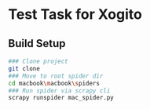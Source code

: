 # Test Task for Xogito

##  Build Setup
```bash
### Clone project
git clone 
### Move to root spider dir
cd macbook\macbook\spiders    
### Run spider via scrapy cli
scrapy runspider mac_spider.py  
```
